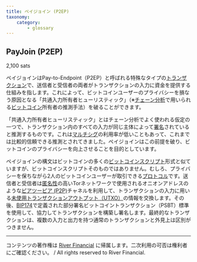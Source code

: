 ```yaml
---
title: ペイジョイン (P2EP)
taxonomy:
    category:
        - glossary
---
```


## PayJoin (P2EP)
2,100 sats

ペイジョインはPay-to-Endpoint（P2EP）と呼ばれる特殊なタイプの[トランザクション](http://lostinbitcoin.jp.testrs.jp/staging/glossary/transaction/)で、送信者と受信者の両者がトランザクションの入力に資金を提供する仕組みを指します。これによって、ビットコインユーザーのプライバシーを損なう原因となる「共通入力所有者ヒューリスティック」（※[チェーン分析](http://lostinbitcoin.jp.testrs.jp/staging/glossary/chain_analysis/)で用いられる[ビットコイン](http://lostinbitcoin.jp.testrs.jp/staging/glossary/bitcoin/)所有者の推測手法）を破ることができます。

「共通入力所有者ヒューリスティック」とはチェーン分析でよく使われる仮定の一つで、トランザクション内のすべての入力が同じ主体によって[署名](http://lostinbitcoin.jp.testrs.jp/staging/glossary/signature/)されていると推測するものです。これは[マルチシグ](http://lostinbitcoin.jp.testrs.jp/staging/glossary/multisig/)の利用率が低いこともあって、これまでは比較的信頼できる推測とされてきました。ペイジョインはこの前提を破り、ビットコインのプライバシーを向上させることを目的としています。

ペイジョインの構文はビットコインの多くの[ビットコインスクリプト](http://lostinbitcoin.jp.testrs.jp/staging/glossary/bitcoin_script/)形式と似ていますが、ビットコインスクリプトそのものではありません。むしろ、プライバシーを保ちながら2人のビットコインユーザーが取引できる[プロトコル](http://lostinbitcoin.jp.testrs.jp/staging/glossary/protocol/)です。送信者と受信者は[匿名性](http://lostinbitcoin.jp.testrs.jp/staging/glossary/anonymity/)の高いTorネットワークで使用されるオニオンアドレスのような[ピアツーピア (P2P)](http://lostinbitcoin.jp.testrs.jp/staging/glossary/p2p/)チャネルを利用して、トランザクションの入力に用いる[未使用トランザクションアウトプット（UTXO）](http://lostinbitcoin.jp.testrs.jp/staging/glossary/utxo/)の情報を交換します。その後、[BIP174](http://lostinbitcoin.jp.testrs.jp/staging/glossary/bip174/)で定義された部分署名ビットコイントランザクション（PSBT）標準を使用して、協力してトランザクションを構築し署名します。最終的なトランザクションは、複数の入力と出力を持つ通常のトランザクションと外見上は区別がつきません。

---
コンテンツの著作権は [River Financial](https://river.com/) に帰属します。二次利用の可否は権利者にご確認ください。 / All rights reserved to River Financial.
